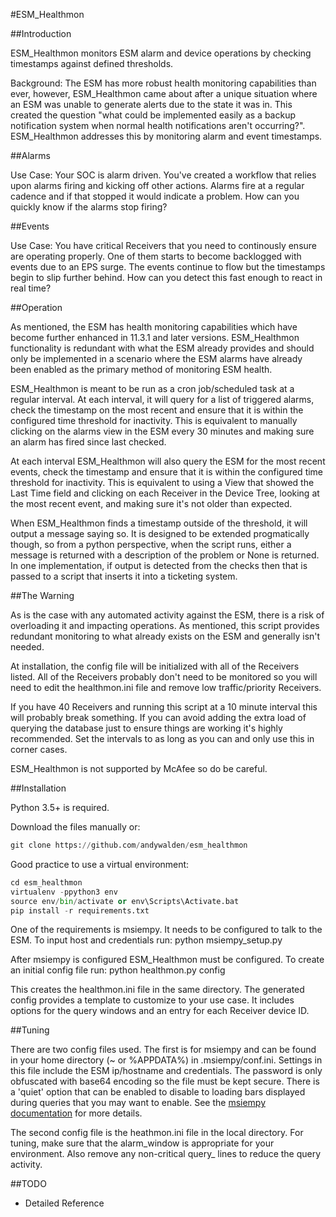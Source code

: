 #ESM_Healthmon


##Introduction


ESM_Healthmon monitors ESM alarm and device operations by checking timestamps against defined thresholds. 

Background: The ESM has more robust health monitoring capabilities than ever, however, ESM_Healthmon came about after a unique situation where an ESM was unable to generate alerts due to the state it was in. This created the question "what could be implemented easily as a backup notification system when normal health notifications aren't occurring?". ESM_Healthmon addresses this by monitoring alarm and event timestamps.

##Alarms

Use Case: Your SOC is alarm driven. You've created a workflow that relies upon alarms firing and kicking off other actions. Alarms fire at a regular cadence and if that stopped it would indicate a problem. How can you quickly know if the alarms stop firing? 

##Events

Use Case: You have critical Receivers that you need to continously ensure are operating properly. One of them starts to become backlogged with events due to an EPS surge. The events continue to flow but the timestamps begin to slip further behind. How can you detect this fast enough to react in real time? 

##Operation

As mentioned, the ESM has health monitoring capabilities which have become further enhanced in 11.3.1 and later versions. ESM_Healthmon functionality is redundant with what the ESM already provides and should only be implemented in a scenario where the ESM alarms have already been enabled as the primary method of monitoring ESM health. 

ESM_Healthmon is meant to be run as a cron job/scheduled task at a regular interval. At each interval, it will query for a list of triggered alarms, check the timestamp on the most recent and ensure that it is within the configured time threshold for inactivity. This is equivalent to manually clicking on the alarms view in the ESM every 30 minutes and making sure an alarm has fired since last checked.

At each interval ESM_Healthmon will also query the ESM for the most recent events, check the timestamp and ensure that it is within the configured time threshold for inactivity. This is equivalent to using a View that showed the Last Time field and clicking on each Receiver in the Device Tree, looking at the most recent event, and making sure it's not older than expected. 

When ESM_Healthmon finds a timestamp outside of the threshold, it will output a message saying so. It is designed to be extended progmatically though, so from a python perspective, when the script runs, either a message is returned with a description of the problem or None is returned. In one implementation, if output is detected from the checks then that is passed to a script that inserts it into a ticketing system. 

##The Warning

As is the case with any automated activity against the ESM, there is a risk of overloading it and impacting operations. As mentioned, this script provides redundant monitoring to what already exists on the ESM and generally isn't needed.

At installation, the config file will be initialized with all of the Receivers listed. All of the Receivers probably don't need to be monitored so you will need to edit the healthmon.ini file and remove low traffic/priority Receivers.

If you have 40 Receivers and running this script at a 10 minute interval this will probably break something. If you can avoid adding the extra load of querying the database just to ensure things are working it's highly recommended. Set the intervals to as long as you can and only use this in corner cases.

ESM_Healthmon is not supported by McAfee so do be careful. 

##Installation

Python 3.5+ is required.

Download the files manually or:

```python
git clone https://github.com/andywalden/esm_healthmon
```
Good practice to use a virtual environment:

```python
cd esm_healthmon
virtualenv -ppython3 env
source env/bin/activate or env\Scripts\Activate.bat
pip install -r requirements.txt
```

One of the requirements is msiempy. It needs to be configured to talk to the ESM. To input host and credentials run:
python msiempy_setup.py 

After msiempy is configured ESM_Healthmon must be configured. To create an initial config file run:
python healthmon.py config

This creates the healthmon.ini file in the same directory. The generated config provides a template to customize to your use case. It includes options for the query windows and an entry for each Receiver device ID.


##Tuning

There are two config files used. The first is for msiempy and can be found in your home directory (~ or %APPDATA%) in .msiempy/conf.ini. Settings in this file include the ESM ip/hostname and credentials. The password is only obfuscated with base64 encoding so the file must be kept secure. There is a 'quiet' option that can be enabled to disable to loading bars displayed during queries that you may want to enable. See the [msiempy documentation](https://mfesiem.github.io/docs/msiempy/index.html#msiempy.NitroConfig) for more details.

The second config file is the heathmon.ini file in the local directory. For tuning, make sure that the alarm_window is appropriate for your environment. Also remove any non-critical query_<Receiver> lines to reduce the query activity. 


##TODO

 - Detailed Reference
